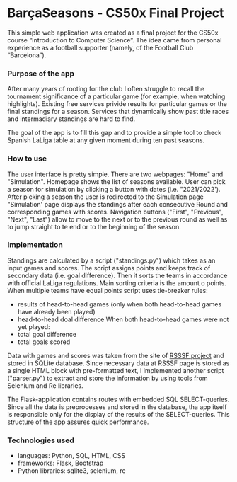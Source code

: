 # BarçaSeasons - CS50x Final Project

This simple web application was created as a final project for the CS50x course “Introduction to Computer Science”.
The idea came from personal experience as a football supporter (namely, of the Football Club “Barcelona”).

### Purpose of the app

After many years of rooting for the club I often struggle to recall the tournament significance of a particular game (for example, when watching highlights).
Existing free services privide results for particular games or the final standings for a season. Services that dynamically show past title races and intermadiary standings
are hard to find.

The goal of the app is to fill this gap and to provide a simple tool to check Spanish LaLiga table at any given moment during ten past seasons.

### How to use

The user interface is pretty simple. There are two webpages: "Home" and "Simulation". Homepage shows the list of seasons available.
User can pick a season for simulation by clicking a button with dates (i.e. "2021/2022'). After picking a season the user is redirected to the Simulation page
"Simulation' page displays the standings after each consecutive Round and corresponding games with scores. 
Navigation buttons ("First", "Previous", "Next", "Last") allow to move to the next or to the previous round as well as to jump
straight to te end or to the beginning of the season.

### Implementation

Standings are calculated by a script ("standings.py") which takes as an input games and scores. The script assigns points and keeps track of secondary data (i.e. goal difference).
Then it sorts the teams in accordance with official LaLiga regulations. Main sorting criteria is the amount o points. When multiple teams have equal points script uses tie-breaker rules:
- results of head-to-head games (only when both head-to-head games have already been played)
- head-to-head doal difference
When both head-to-head games were not yet played:
- total goal difference
- total goals scored

Data with games and scores was taken from the site of [RSSSF project](http://www.rsssf.com/) and stored in SQLite database.
Since necessary data at RSSSF page is stored as a single HTML block with pre-formatted text, I implemented another script ("parser.py")
to extract and store the information by using tools from Selenium and Re libraries.

The Flask-application contains routes with embedded SQL SELECT-queries. Since all the data is preprocesses and stored in the database, tha app itself is responsible
only for the display of the results of the SELECT-queries. This structure of the app assures quick performance.

### Technologies used

- languages: Python, SQL, HTML, CSS
- frameworks: Flask, Bootstrap
- Python libraries: sqlite3, selenium, re
